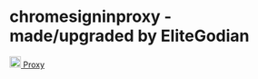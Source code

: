 # chromesigninproxy - made/upgraded by EliteGodian

<image width="20px" height="20px" src="https://cdn-icons-png.flaticon.com/512/281/281764.png"></image><a target="_self" href="https://www.google.com" > Proxy </a>
